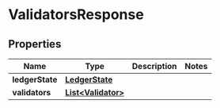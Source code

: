 

# ValidatorsResponse


## Properties

Name | Type | Description | Notes
------------ | ------------- | ------------- | -------------
**ledgerState** | [**LedgerState**](LedgerState.md) |  | 
**validators** | [**List&lt;Validator&gt;**](Validator.md) |  | 



